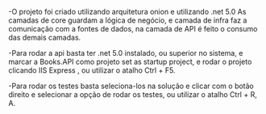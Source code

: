 
-O projeto foi criado utilizando arquitetura onion e utilizando .net 5.0
As camadas de core guardam a lógica de negócio, e camada de infra faz a comunicação com a fontes de dados, na camada de API é feito o consumo das demais camadas.

-Para rodar a api basta ter .net 5.0 instalado, ou superior no sistema, e marcar a Books.API como projeto set as startup project, e rodar o projeto clicando IIS Express
  , ou utilizar o atalho Ctrl + F5.

-Para rodar os testes basta seleciona-los na solução e clicar com o botão direito e selecionar a opção de rodar os testes, ou utilizar o atalho Ctrl + R, A.






